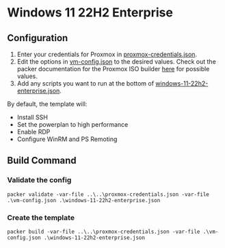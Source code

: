 # Windows 11 22H2 Enterprise

## Configuration

1. Enter your credentials for Proxmox in [proxmox-credentials.json](../../proxmox-credentials.json).
2. Edit the options in [vm-config.json](vm-config.json) to the desired values. Check out the packer documentation for the Proxmox ISO builder [here](https://developer.hashicorp.com/packer/plugins/builders/proxmox/iso) for possible values.
3. Add any scripts you want to run at the bottom of [windows-11-22h2-enterprise.json](windows-11-22h2-enterprise.json). 

By default, the template will:
- Install SSH
- Set the powerplan to high performance
- Enable RDP
- Configure WinRM and PS Remoting

## Build Command

### Validate the config

```
packer validate -var-file ..\..\proxmox-credentials.json -var-file .\vm-config.json .\windows-11-22h2-enterprise.json
```

### Create the template

```
packer build -var-file ..\..\proxmox-credentials.json -var-file .\vm-config.json .\windows-11-22h2-enterprise.json
 ```
